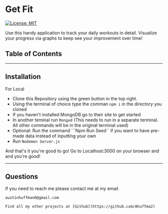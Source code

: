 # Get Fit  
  [![License: MIT](https://img.shields.io/badge/License-MIT-yellow.svg)](https://opensource.org/licenses/MIT)
  
  Use this handy application to track your daily workouts in detail. Visualize your progress via graphs to keep see your improvement over time! 

  ## Table of Contents
  
  --------
  ## Installation 
  
  For Local 
  
  * Clone this Repository using the green button in the top right. 
  * Using the terminal of choice type the comman ```npm i``` in the directory you cloned 
  * If you haven't installed MongoDB go to their site to get started
  * In another teminal run ```Mongod``` (This needs to run in a separate terminal. All other commands will be in the original terminal used) 
  * Optional:   Run the command ```Npm Run Seed`` if you want to have pre-made data instead of inputting your own
  * Run ```Nodemon Server.js``` 
  
  And that's it you're good to go! Go to Localhost:3000 on your browser and and you're good! 
  
  --------
  
  
  ## Questions 
  
   If you need to reach me please contact me at my email 

    austinhuffman0@gmail.com

    Find all my other projects at [Github](https://github.com/Ahuffma2)

